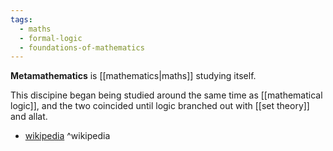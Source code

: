 ```yaml
---
tags:
  - maths
  - formal-logic
  - foundations-of-mathematics
---
```

**Metamathematics** is [[mathematics|maths]] studying itself.

This discipine began being studied around the same time as [[mathematical logic]], and the two coincided until logic branched out with [[set theory]] and allat.

- [wikipedia](https://en.wikipedia.org/wiki/Metamathematics) ^wikipedia